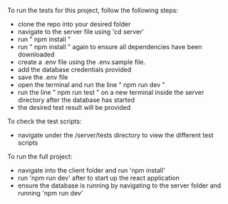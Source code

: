 To run the tests for this project, follow the following steps:

- clone the repo into your desired folder
- navigate to the server file using 'cd server'
- run " npm install "
- run " npm install " again to ensure all dependencies have been downloaded
- create a .env file using the .env.sample file.
- add the database credentials provided
- save the .env file
- open the terminal and run the line " npm run dev "
- run the line " npm run test " on a new terminal inside the server directory after the database has started
- the desired test result will be provided

To check the test scripts:

- navigate under the /server/tests directory to view the different test scripts

To run the full project:

- navigate into the client folder and run 'npm install'
- run 'npm run dev' after to start up the react application
- ensure the database is running by navigating to the server folder and running 'npm run dev'
